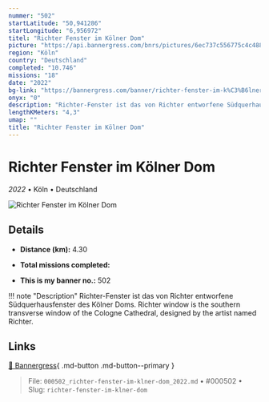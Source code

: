 ```yaml
---
nummer: "502"
startLatitude: "50,941286"
startLongitude: "6,956972"
titel: "Richter Fenster im Kölner Dom"
picture: "https://api.bannergress.com/bnrs/pictures/6ec737c556775c4c488cff75ae1e450c"
region: "Köln"
country: "Deutschland"
completed: "10.746"
missions: "18"
date: "2022"
bg-link: "https://bannergress.com/banner/richter-fenster-im-k%C3%B6lner-dom-7363"
onyx: "0"
description: "Richter-Fenster ist das von Richter entworfene Südquerhausfenster des Kölner Doms.\nRichter window is the southern transverse window of the Cologne Cathedral, designed by the artist named Richter."
lengthKMeters: "4,3"
umap: ""
title: "Richter Fenster im Kölner Dom"
---
```

# Richter Fenster im Kölner Dom

*2022* • Köln • Deutschland

![Richter Fenster im Kölner Dom](https://api.bannergress.com/bnrs/pictures/6ec737c556775c4c488cff75ae1e450c)

## Details
- **Distance (km):** 4.30

- **Total missions completed:** 
- **This is my banner no.:** 502


!!! note "Description"
    Richter-Fenster ist das von Richter entworfene Südquerhausfenster des Kölner Doms.
Richter window is the southern transverse window of the Cologne Cathedral, designed by the artist named Richter.



## Links
[🔗 Bannergress](https://bannergress.com/banner/richter-fenster-im-k%C3%B6lner-dom-7363){ .md-button .md-button--primary }



> File: `000502_richter-fenster-im-klner-dom_2022.md` • #000502 • Slug: `richter-fenster-im-klner-dom`
